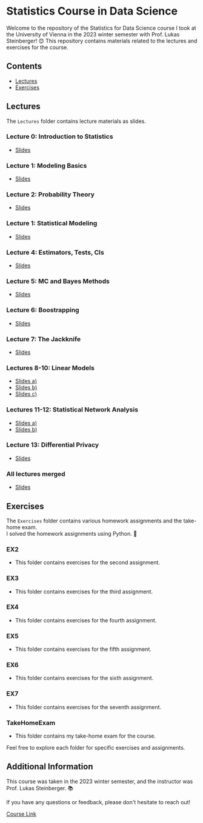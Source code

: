 # Statistics Course in Data Science

Welcome to the repository of the Statistics for Data Science course I took at the University of Vienna in the 2023 winter semester with Prof. Lukas Steinberger! 😊 This repository contains materials related to the lectures and exercises for the course.

## Contents

- [Lectures](#Lectures)
- [Exercises](#Exercises)

## Lectures

The `Lectures` folder contains lecture materials as slides.

### Lecture 0: Introduction to Statistics
- [Slides](Lectures/0-Intro.pdf)

### Lecture 1: Modeling Basics
- [Slides](Lectures/1-Models.pdf)

### Lecture 2: Probability Theory
- [Slides](Lectures/2-Probability%20Theory.pdf)

### Lecture 1: Statistical Modeling
- [Slides](Lectures/3-Statistical%20Modeling.pdf)

### Lecture 4: Estimators, Tests, CIs
- [Slides](Lectures/4-Estimators,%20Tests,%20CIs.pdf)

### Lecture 5: MC and Bayes Methods
- [Slides](Lectures/5-MC%20and%20Bayes%20Methods.pdf)

### Lecture 6: Boostrapping
- [Slides](Lectures/6-Boostrap.pdf)

### Lecture 7: The Jackknife
- [Slides](Lectures/7-Jackknife.pdf)

### Lectures 8-10: Linear Models
- [Slides a)](Lectures/8-Linear%20Models%20a\).pdf)
- [Slides b)](Lectures/9-Linear%20Models%20b\).pdf)
- [Slides c)](Lectures/10-Linear%20Models%20c\).pdf)

### Lectures 11-12: Statistical Network Analysis
- [Slides a)](Lectures/11-Statistical%20Network%20Analysis%20a\).pdf)
- [Slides b)](Lectures/12-Statistical%20Network%20Analysis%20b\).pdf)

### Lecture 13: Differential Privacy
- [Slides](Lectures/13-Differential%20Privacy.pdf)

### All lectures merged
- [Slides](Lectures/All%20lectures.pdf)

## Exercises

The `Exercises` folder contains various homework assignments and the take-home exam.\
I solved the homework assignments using Python. 🐍

### EX2
- This folder contains exercises for the second assignment.

### EX3
- This folder contains exercises for the third assignment.

### EX4
- This folder contains exercises for the fourth assignment.

### EX5
- This folder contains exercises for the fifth assignment.

### EX6
- This folder contains exercises for the sixth assignment.

### EX7
- This folder contains exercises for the seventh assignment.

### TakeHomeExam
- This folder contains my take-home exam for the course.

Feel free to explore each folder for specific exercises and assignments.

## Additional Information

This course was taken in the 2023 winter semester, and the instructor was Prof. Lukas Steinberger. 📚

If you have any questions or feedback, please don't hesitate to reach out!

[Course Link](https://ufind.univie.ac.at/en/course.html?lv=053614&semester=2023W)
